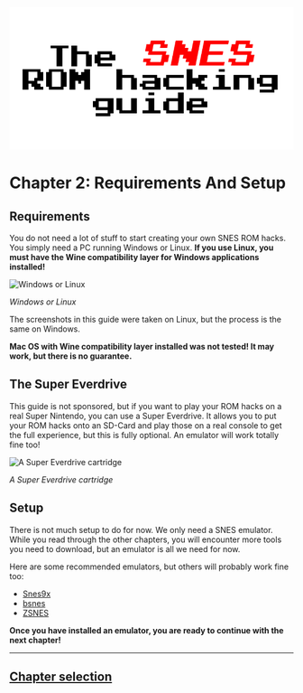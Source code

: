 ![The SNES ROM hacking guide](https://raw.githubusercontent.com/Techcrafter/SNES-ROM-Hacking/main/docs/images/banner.png)

# Chapter 2: Requirements And Setup

## Requirements

You do not need a lot of stuff to start creating your own SNES ROM hacks. You simply need a PC running Windows or Linux.
**If you use Linux, you must have the Wine compatibility layer for Windows applications installed!**

![Windows or Linux](https://www.ciberdroide.com/wordpress/wp-content/uploads/tux_vs_windows.jpg)

*Windows or Linux*

The screenshots in this guide were taken on Linux, but the process is the same on Windows.

**Mac OS with Wine compatibility layer installed was not tested! It may work, but there is no guarantee.**

## The Super Everdrive

This guide is not sponsored, but if you want to play your ROM hacks on a real Super Nintendo, you can use a Super Everdrive. It allows you to put your ROM hacks onto an SD-Card and play those on a real console to get the full experience, but this is fully optional. An emulator will work totally fine too!

![A Super Everdrive cartridge](https://images-na.ssl-images-amazon.com/images/I/41rGWbdowxL._AC_US218_.jpg)

*A Super Everdrive cartridge*

## Setup

There is not much setup to do for now. We only need a SNES emulator. While you read through the other chapters, you will encounter more tools you need to download, but an emulator is all we need for now.

Here are some recommended emulators, but others will probably work fine too:

  * [Snes9x](https://www.zophar.net/snes/snes9x.html)
  * [bsnes](https://github.com/bsnes-emu/bsnes/releases)
  * [ZSNES](https://zsnes.com/index.php?page=files)

**Once you have installed an emulator, you are ready to continue with the next chapter!**

___

## [Chapter selection](https://github.com/Techcrafter/SNES-ROM-Hacking/blob/main/README.md)